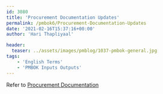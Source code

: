 ```yaml
---
id: 3080   
title: 'Procurement Documentation Updates'
permalink: /pmbok6/Procurement-Documentation-Updates
date: '2021-02-16T15:37:16+00:00'
author: 'Hari Thapliyaal'

header:
  teaser: ../assets/images/pmblog/1037-pmbok-general.jpg
tags:
    - 'English Terms'
    - 'PMBOK Inputs Outputs'
---
```


Refer to [Procurement Documentation](/pmbok6/procurement-documentation)